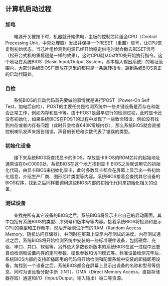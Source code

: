 ## 计算机启动过程
### 加电
&#160; &#160; &#160; &#160;电源开关被按下时，机器就开始供电，主板的控制芯片组会CPU（Central Processing Unit，中央处理器）发出并保持一个RESET（重置）信号，让CPU恢复到初始状态。当芯片组检测到电源已经开始稳定供电时就会撤去RESET信号（松开台式机的重启键是一样的效果），这时CPU就从0xffff0处开始执行指令。这个地址在系统BIOS（Basic Input/Output System，基本输入输出系统）的地址范围内，大部分系统BIOS厂商放在这里的都只是一条跳转指令，跳到系统BIOS真正的启动代码处。
### 自检
&#160; &#160; &#160; &#160;系统BIOS的启动代码首先要做的事情就是进行POST（Power-On Self Test，加电后自检），POST的主要任务是检测系统中一些关键设备是否存在和能否正常工作，例如内存和显卡等。由于POST是最早进行的检测过程，此时显卡还没有初始化，如果系统BIOS在POST的过程中发现了一些致命错误，例如没有找到内存或者内存有问题（此时只会检查640K常规内存），那么系统BIOS就会直接控制喇叭发声来报告错误，声音的长短和次数代表了错误的类型。
### 初始化设备
&#160; &#160; &#160; &#160;接下来系统BIOS将查找显卡的BIOS，存放显卡BIOS的ROM芯片的起始地址通常设在0xC0000处，系统BIOS在这个地方找到显卡 BIOS之后就调用它的初始化代码，由显卡BIOS来初始化显卡，此时多数显卡都会在屏幕上显示出一些初始化信息，介绍生产厂商、图形芯片类型等内容。系统BIOS接着会查找其它设备的BIOS程序，找到之后同样要调用这些BIOS内部的初始化代码来初始化相关的设备。
### 测试设备
&#160; &#160; &#160; &#160;查找完所有其它设备的BIOS之后，系统BIOS将显示出它自己的启动画面，其中包括有系统BIOS的类型、序列号和版本号等内容。接着系统BIOS将检测和显示CPU的类型和工作频率，然后开始测试所有的RAM（Random Access Memory，随机访问存储器），并同时在屏幕上显示内存测试的进度。内存测试通过之后，系统BIOS将开始检测系统中安装的一些标准硬件设备，包括硬盘、光驱、串口、并口、软驱等，另外绝大多数较新版本的系统BIOS在这一过程中还要自动检测和设置内存的定时参数、硬盘参数和访问模式等。标准设备检测完毕后，系统BIOS内部的支持即插即用的代码将开始检测和配置系统中安装的即插即用设备，每找到一个设备之后，系统BIOS都会在屏幕上显示出设备的名称和型号等信息，同时为该设备分配中断（INT）、DMA（Direct Memory Access，直接存储器存取）通道和I/O（Input/Output，输入输出）端口等资源。


